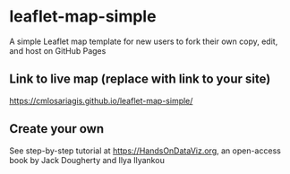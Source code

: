 # leaflet-map-simple
A simple Leaflet map template for new users to fork their own copy, edit, and host on GitHub Pages

## Link to live map (replace with link to your site)
https://cmlosariagis.github.io/leaflet-map-simple/

## Create your own
See step-by-step tutorial at https://HandsOnDataViz.org, an open-access book by Jack Dougherty and Ilya Ilyankou
